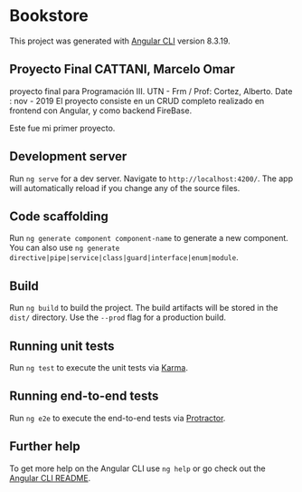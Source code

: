 # Bookstore

This project was generated with [Angular CLI](https://github.com/angular/angular-cli) version 8.3.19.

## Proyecto Final CATTANI, Marcelo Omar

proyecto final para Programación III. UTN - Frm / Prof: Cortez, Alberto. 
Date : nov - 2019
El proyecto consiste en un CRUD completo realizado en frontend con Angular, y como backend FireBase. 

Este fue mi primer proyecto.

## Development server

Run `ng serve` for a dev server. Navigate to `http://localhost:4200/`. The app will automatically reload if you change any of the source files.

## Code scaffolding

Run `ng generate component component-name` to generate a new component. You can also use `ng generate directive|pipe|service|class|guard|interface|enum|module`.

## Build

Run `ng build` to build the project. The build artifacts will be stored in the `dist/` directory. Use the `--prod` flag for a production build.

## Running unit tests

Run `ng test` to execute the unit tests via [Karma](https://karma-runner.github.io).

## Running end-to-end tests

Run `ng e2e` to execute the end-to-end tests via [Protractor](http://www.protractortest.org/).

## Further help

To get more help on the Angular CLI use `ng help` or go check out the [Angular CLI README](https://github.com/angular/angular-cli/blob/master/README.md).
